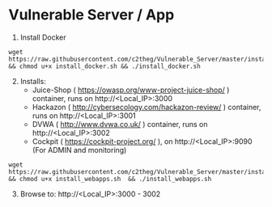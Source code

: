 # Vulnerable Server / App

1) Install Docker

```
wget https://raw.githubusercontent.com/c2theg/Vulnerable_Server/master/install_docker.sh && chmod u+x install_docker.sh && ./install_docker.sh
```

2) Installs:
    * Juice-Shop ( https://owasp.org/www-project-juice-shop/ ) container, runs on http://<Local_IP>:3000
    * Hackazon ( http://cybersecology.com/hackazon-review/ ) container, runs on http://<Local_IP>:3001
    * DVWA ( http://www.dvwa.co.uk/ ) container, runs on http://<Local_IP>:3002
    * Cockpit ( https://cockpit-project.org/ ), on http://<Local_IP>:9090  (For ADMIN and monitoring)

```
wget https://raw.githubusercontent.com/c2theg/Vulnerable_Server/master/install_webapps.sh && chmod u+x install_webapps.sh  && ./install_webapps.sh
```

3) Browse to: http://<Local_IP>:3000 - 3002